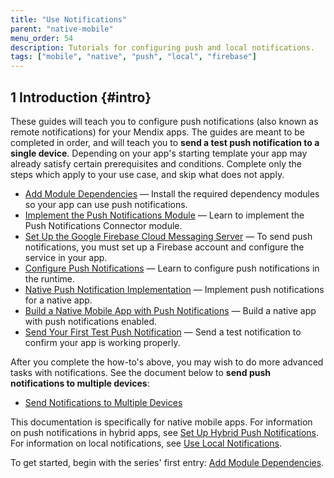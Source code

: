 ```yaml
---
title: "Use Notifications"
parent: "native-mobile"
menu_order: 54
description: Tutorials for configuring push and local notifications.
tags: ["mobile", "native", "push", "local", "firebase"]
---
```


## 1 Introduction {#intro}

These guides will teach you to configure push notifications (also known as remote notifications) for your Mendix apps. The guides are meant to be completed in order, and will teach you to **send a test push notification to a single device**. Depending on your app's starting template your app may already satisfy certain prerequisites and conditions. Complete only the steps which apply to your use case, and skip what does not apply.

* [Add Module Dependencies](notif-add-module-depends) — Install the required dependency modules so your app can use push notifications.
* [Implement the Push Notifications Module](notif-implement-module) — Learn to implement the Push Notifications Connector module.
* [Set Up the Google Firebase Cloud Messaging Server](setting-up-google-firebase-cloud-messaging-server) — To send push notifications, you must set up a Firebase account and configure the service in your app.
* [Configure Push Notifications](notif-config-push) — Learn to configure push notifications in the runtime.
* [Native Push Notification Implementation](notif-implement-native) — Implement push notifications for a native app.
* [Build a Native Mobile App with Push Notifications](notif-build-native) — Build a native app with push notifications enabled.
* [Send Your First Test Push Notification](notif-send-test) — Send a test notification to confirm your app is working properly.

After you complete the how-to's above, you may wish to do more advanced tasks with notifications. See the document below to **send push notifications to multiple devices**:

* [Send Notifications to Multiple Devices](notif-mult-devices)

This documentation is specifically for native mobile apps. For information on push notifications in hybrid apps, see [Set Up Hybrid Push Notifications](setting-up-hybrid-push-notifications). For information on local notifications, see [Use Local Notifications](local-notif-parent).

To get started, begin with the series' first entry: [Add Module Dependencies](notif-add-module-depends).